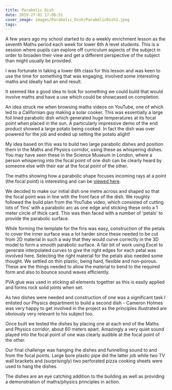 ```yaml
---
title: Parabolic Dish
date: 2019-27-01 17:00:51
cover_image: images/Parabolic_Dish/ParabolicDish2.jpeg
tags:
---
```


A few years ago my school started to do a weekly enrichment lesson as the seventh Maths period each week for lower 6th A level students.  This is a session where pupils can explore off curriculum aspects of the subject in order to broaden their view and get a different perspective of the subject than might usually be provided.

I was fortunate in taking a lower 6th class for this lesson and was keen to use the time for something that was engaging, involved some interesting maths and ideally had an end result.

It seemed like a good idea to look for something we could build that would involve maths and have a use which could be showcased on completion.

An idea struck me when browsing maths videos on YouTube, one of which led to a Californian guy making a solar cooker.  This was essentially a large foil lined parabolic dish which generated huge temperatures at its focal point when placed in the sun.  A particularly impressive demo of the end product showed a large potato being cooked.  In fact the dish was over powered for the job and ended up setting the potato alight!

My idea based on this was to build two large parabolic dishes and position them in the Maths and Physics corridor, using these as whispering dishes.  You may have seen these in the Science Museum in London, where a person whispering into the focal point of one dish can be clearly heard by someone else with their ear at the focal point of the other.

<p>The maths showing how a parabolic shape focuses incoming rays at a point (the focal point) is interesting and can be <a href=https://sites.google.com/view/parabola-maths/home>viewed here</a>.</p>

We decided to make our initial dish one metre across and shaped so that the focal point was in line with the front face of the dish.  We roughly followed the build plan from the YouTube video, which consisted of cutting lots of ‘fins’ with a parabolic arc as one edge and sticking these onto a 1 meter circle of thick card.  This was then faced with a number of ‘petals’ to provide the parabolic surface.

While forming the template for the fins was easy, construction of the petals to cover the inner surface was a lot harder since these needed to be cut from 2D material in such a way that they would curve correctly in the 3D model to form a smooth parabolic surface.  A fair bit of work using Excel to generate interpolated curves to give the right edges for each petal was involved here.  Selecting the right material for the petals also needed some thought.  We settled on thin plastic, being hard, flexible and non-porous.  These are the things needed to allow the material to bend to the required form and also to bounce sound waves efficiently.

PVA glue was used in sticking all elements together as this is easily applied and forms rock solid joints when set.

As two dishes were needed and construction of one was a significant task I enlisted our Physics department to build a second dish - Cameron Holmes was very happy to get involved in the project as the principles illustrated are obviously very relevant to his subject too.

Once built we tested the dishes by placing one at each end of the Maths and Physics corridor, about 60 meters apart.  Amazingly a very quiet sound played into the focal point of one was clearly audible at the focal point of the other.

Our final challenge was hanging the dishes and funnelling sound to and from the focal points.  Large bore plastic pipe did the latter job while two TV wall brackets and (surprisingly) two perforated pizza cooking sheets were used to hang the dishes.

The dishes are an eye catching addition to the building as well as providing a demonstration of maths/physics principles in action.
